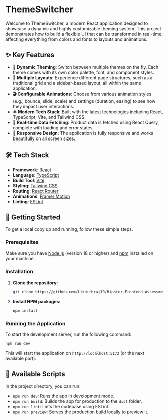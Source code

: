 # ThemeSwitcher

Welcome to ThemeSwitcher, a modern React application designed to showcase a dynamic and highly customizable theming system. This project demonstrates how to build a flexible UI that can be transformed in real-time, affecting everything from colors and fonts to layouts and animations.

## ✨ Key Features

- **🎨 Dynamic Theming**: Switch between multiple themes on the fly. Each theme comes with its own color palette, font, and component styles.
- **📐 Multiple Layouts**: Experience different page structures, such as a traditional grid and a sidebar-based layout, all within the same application.
- **🎬 Configurable Animations**: Choose from various animation styles (e.g., bounce, slide, scale) and settings (duration, easing) to see how they impact user interactions.
- **⚛️ Modern Tech Stack**: Built with the latest technologies including React, TypeScript, Vite, and Tailwind CSS.
- **🚀 Real-time Data Fetching**: Product data is fetched using React Query, complete with loading and error states.
- **📱 Responsive Design**: The application is fully responsive and works beautifully on all screen sizes.

## 🛠️ Tech Stack

- **Framework**: [React](https://reactjs.org/)
- **Language**: [TypeScript](https://www.typescriptlang.org/)
- **Build Tool**: [Vite](https://vitejs.dev/)
- **Styling**: [Tailwind CSS](https://tailwindcss.com/)
- **Routing**: [React Router](https://reactrouter.com/)
- **Animations**: [Framer Motion](https://www.framer.com/motion/)
- **Linting**: [ESLint](https://eslint.org/)

## 🚀 Getting Started

To get a local copy up and running, follow these simple steps.

### Prerequisites

Make sure you have [Node.js](https://nodejs.org/) (version 18 or higher) and [npm](https://www.npmjs.com/) installed on your machine.

### Installation

1.  **Clone the repository:**
    ```sh
    git clone https://github.com/Likhithraj19/Hipster-Frontend-Assessment
    ```

2.  **Install NPM packages:**
    ```sh
    npm install
    ```

### Running the Application

To start the development server, run the following command:

```sh
npm run dev
```

This will start the application on `http://localhost:5173` (or the next available port).

## 📜 Available Scripts

In the project directory, you can run:

- `npm run dev`: Runs the app in development mode.
- `npm run build`: Builds the app for production to the `dist` folder.
- `npm run lint`: Lints the codebase using ESLint.
- `npm run preview`: Serves the production build locally to preview it.